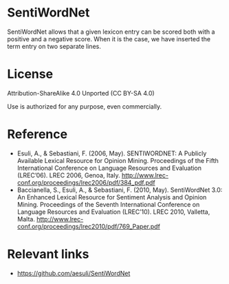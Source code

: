 # SentiWordNet

SentiWordNet allows that a given lexicon entry can be scored both with a positive and a negative score.
When it is the case, we have inserted the term entry on two separate lines.


# License
Attribution-ShareAlike 4.0 Unported (CC BY-SA 4.0)
 
Use is authorized for any purpose, even commercially.
 
# Reference
- Esuli, A., & Sebastiani, F. (2006, May). SENTIWORDNET: A Publicly Available Lexical Resource for Opinion Mining. Proceedings of the Fifth International Conference on Language Resources and Evaluation (LREC’06). LREC 2006, Genoa, Italy. http://www.lrec-conf.org/proceedings/lrec2006/pdf/384_pdf.pdf
- Baccianella, S., Esuli, A., & Sebastiani, F. (2010, May). SentiWordNet 3.0: An Enhanced Lexical Resource for Sentiment Analysis and Opinion Mining. Proceedings of the Seventh International Conference on Language Resources and Evaluation (LREC’10). LREC 2010, Valletta, Malta. http://www.lrec-conf.org/proceedings/lrec2010/pdf/769_Paper.pdf

# Relevant links
+ https://github.com/aesuli/SentiWordNet


